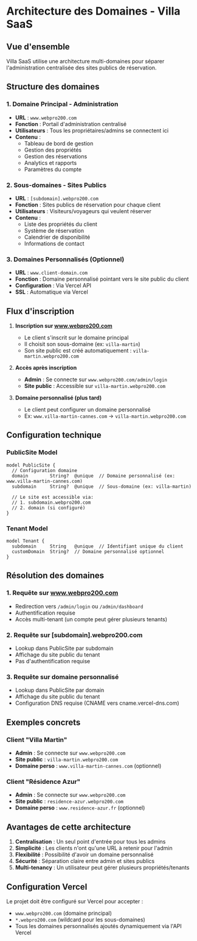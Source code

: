 # Architecture des Domaines - Villa SaaS

## Vue d'ensemble

Villa SaaS utilise une architecture multi-domaines pour séparer l'administration centralisée des sites publics de réservation.

## Structure des domaines

### 1. Domaine Principal - Administration
- **URL** : `www.webpro200.com`
- **Fonction** : Portail d'administration centralisé
- **Utilisateurs** : Tous les propriétaires/admins se connectent ici
- **Contenu** : 
  - Tableau de bord de gestion
  - Gestion des propriétés
  - Gestion des réservations
  - Analytics et rapports
  - Paramètres du compte

### 2. Sous-domaines - Sites Publics
- **URL** : `[subdomain].webpro200.com`
- **Fonction** : Sites publics de réservation pour chaque client
- **Utilisateurs** : Visiteurs/voyageurs qui veulent réserver
- **Contenu** :
  - Liste des propriétés du client
  - Système de réservation
  - Calendrier de disponibilité
  - Informations de contact

### 3. Domaines Personnalisés (Optionnel)
- **URL** : `www.client-domain.com`
- **Fonction** : Domaine personnalisé pointant vers le site public du client
- **Configuration** : Via Vercel API
- **SSL** : Automatique via Vercel

## Flux d'inscription

1. **Inscription sur www.webpro200.com**
   - Le client s'inscrit sur le domaine principal
   - Il choisit son sous-domaine (ex: `villa-martin`)
   - Son site public est créé automatiquement : `villa-martin.webpro200.com`

2. **Accès après inscription**
   - **Admin** : Se connecte sur `www.webpro200.com/admin/login`
   - **Site public** : Accessible sur `villa-martin.webpro200.com`

3. **Domaine personnalisé (plus tard)**
   - Le client peut configurer un domaine personnalisé
   - Ex: `www.villa-martin-cannes.com` → `villa-martin.webpro200.com`

## Configuration technique

### PublicSite Model
```prisma
model PublicSite {
  // Configuration domaine
  domain        String?  @unique  // Domaine personnalisé (ex: www.villa-martin-cannes.com)
  subdomain     String?  @unique  // Sous-domaine (ex: villa-martin)
  
  // Le site est accessible via:
  // 1. subdomain.webpro200.com
  // 2. domain (si configuré)
}
```

### Tenant Model
```prisma
model Tenant {
  subdomain     String   @unique  // Identifiant unique du client
  customDomain  String?  // Domaine personnalisé optionnel
}
```

## Résolution des domaines

### 1. Requête sur www.webpro200.com
- Redirection vers `/admin/login` ou `/admin/dashboard`
- Authentification requise
- Accès multi-tenant (un compte peut gérer plusieurs tenants)

### 2. Requête sur [subdomain].webpro200.com
- Lookup dans PublicSite par subdomain
- Affichage du site public du tenant
- Pas d'authentification requise

### 3. Requête sur domaine personnalisé
- Lookup dans PublicSite par domain
- Affichage du site public du tenant
- Configuration DNS requise (CNAME vers cname.vercel-dns.com)

## Exemples concrets

### Client "Villa Martin"
- **Admin** : Se connecte sur `www.webpro200.com`
- **Site public** : `villa-martin.webpro200.com`
- **Domaine perso** : `www.villa-martin-cannes.com` (optionnel)

### Client "Résidence Azur"
- **Admin** : Se connecte sur `www.webpro200.com`
- **Site public** : `residence-azur.webpro200.com`
- **Domaine perso** : `www.residence-azur.fr` (optionnel)

## Avantages de cette architecture

1. **Centralisation** : Un seul point d'entrée pour tous les admins
2. **Simplicité** : Les clients n'ont qu'une URL à retenir pour l'admin
3. **Flexibilité** : Possibilité d'avoir un domaine personnalisé
4. **Sécurité** : Séparation claire entre admin et sites publics
5. **Multi-tenancy** : Un utilisateur peut gérer plusieurs propriétés/tenants

## Configuration Vercel

Le projet doit être configuré sur Vercel pour accepter :
- `www.webpro200.com` (domaine principal)
- `*.webpro200.com` (wildcard pour les sous-domaines)
- Tous les domaines personnalisés ajoutés dynamiquement via l'API Vercel